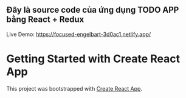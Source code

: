 ## Đây là source code của ứng dụng TODO APP bằng React + Redux
Live Demo: https://focused-engelbart-3d0ac1.netlify.app/

# Getting Started with Create React App
This project was bootstrapped with [Create React App](https://github.com/facebook/create-react-app).
